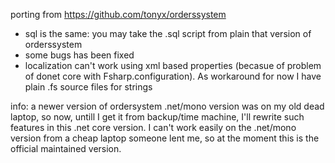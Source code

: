 porting from https://github.com/tonyx/orderssystem
- sql is the same: you may take the .sql script from plain that version of orderssystem
- some bugs has been fixed
- localization can't work using xml based properties (becasue of problem of donet core with Fsharp.configuration). As workaround for now I have plain .fs source files for strings

info: a newer version of ordersystem .net/mono version was on my old dead laptop, so now, untill I get it from backup/time machine, I'll rewrite such features in this .net core version. I can't work easily on the .net/mono version from a cheap laptop someone lent me, so at the moment this is the official maintained version.

